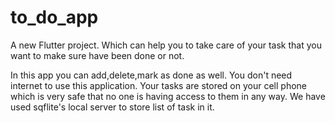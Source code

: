 # to_do_app

A new Flutter project. Which can help you to take care of your task that you want to make sure have
been done or not.

In this app you can add,delete,mark as done as well.
You don't need internet to use this application. Your tasks are stored on your cell phone which is very safe that no one is having access to them in any way.
We have used sqflite's local server to store list of task in it.
